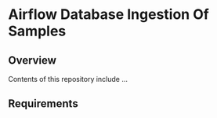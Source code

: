 # Airflow Database Ingestion Of Samples

## Overview

Contents of this repository include ...

## Requirements
